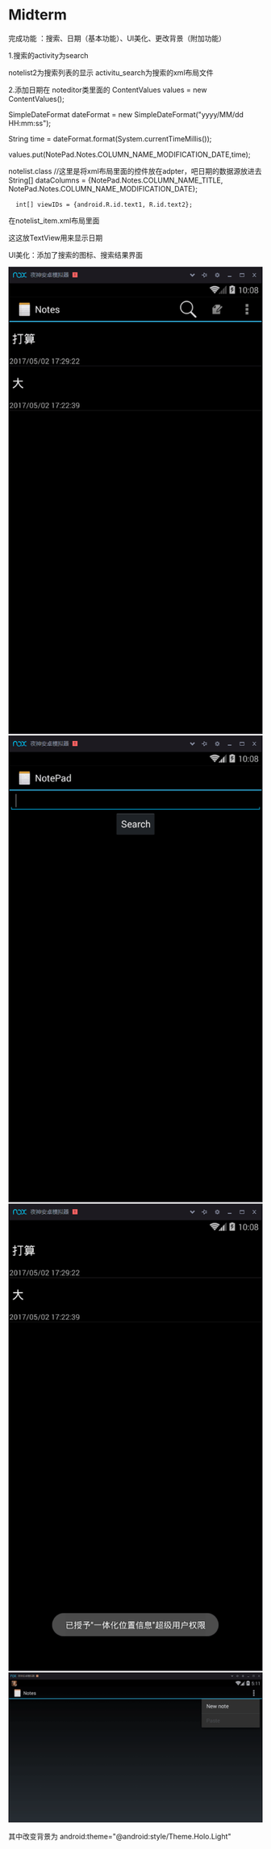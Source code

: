 # Midterm
完成功能 ：搜索、日期（基本功能）、UI美化、更改背景（附加功能）

1.搜索的activity为search

notelist2为搜索列表的显示
activitu_search为搜索的xml布局文件

 
2.添加日期在 noteditor类里面的
  ContentValues values = new ContentValues();
        
  SimpleDateFormat dateFormat = new SimpleDateFormat("yyyy/MM/dd HH:mm:ss");
        
  String time = dateFormat.format(System.currentTimeMillis());
 
  values.put(NotePad.Notes.COLUMN_NAME_MODIFICATION_DATE,time);


 notelist.class
	  //这里是将xml布局里面的控件放在adpter，吧日期的数据源放进去
	  String[] dataColumns = {NotePad.Notes.COLUMN_NAME_TITLE, NotePad.Notes.COLUMN_NAME_MODIFICATION_DATE};

        
	  int[] viewIDs = {android.R.id.text1, R.id.text2};

 在notelist_item.xml布局里面
  <TextView
        android:id="@+id/text2"
        android:layout_width="match_parent"
        android:layout_height="wrap_content"
        android:text="2017-05-01"
/>

这这放TextView用来显示日期
	  
UI美化：添加了搜索的图标、搜索结果界面

![搜索、日期、美化](https://github.com/TangRuXuan/Midterm/blob/master/%E6%90%9C%E7%B4%A2%E5%92%8C%E6%97%A5%E6%9C%9F.png)
![搜索、日期、美化](https://github.com/TangRuXuan/Midterm/blob/master/%E6%90%9C%E7%B4%A2%E7%95%8C%E9%9D%A2.png)
![搜索、日期、美化](https://github.com/TangRuXuan/Midterm/blob/master/%E6%90%9C%E7%B4%A2%E7%BB%93%E6%9E%9C.png)
![老师的源代码截图](https://github.com/TangRuXuan/Midterm/blob/master/%E6%BA%90%E4%BB%A3%E7%A0%81%E6%88%AA%E5%9B%BE.png)

其中改变背景为 android:theme="@android:style/Theme.Holo.Light"
